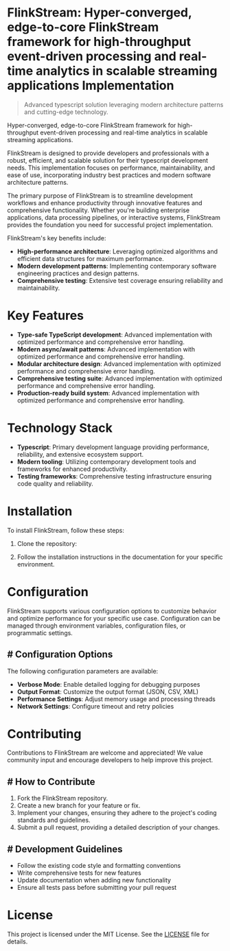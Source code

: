 <!-- fallback_FlinkStream_20251015201319_48025 -->

# FlinkStream: Hyper-converged, edge-to-core FlinkStream framework for high-throughput event-driven processing and real-time analytics in scalable streaming applications Implementation
> Advanced typescript solution leveraging modern architecture patterns and cutting-edge technology.

Hyper-converged, edge-to-core FlinkStream framework for high-throughput event-driven processing and real-time analytics in scalable streaming applications.

FlinkStream is designed to provide developers and professionals with a robust, efficient, and scalable solution for their typescript development needs. This implementation focuses on performance, maintainability, and ease of use, incorporating industry best practices and modern software architecture patterns.

The primary purpose of FlinkStream is to streamline development workflows and enhance productivity through innovative features and comprehensive functionality. Whether you're building enterprise applications, data processing pipelines, or interactive systems, FlinkStream provides the foundation you need for successful project implementation.

FlinkStream's key benefits include:

* **High-performance architecture**: Leveraging optimized algorithms and efficient data structures for maximum performance.
* **Modern development patterns**: Implementing contemporary software engineering practices and design patterns.
* **Comprehensive testing**: Extensive test coverage ensuring reliability and maintainability.

# Key Features

* **Type-safe TypeScript development**: Advanced implementation with optimized performance and comprehensive error handling.
* **Modern async/await patterns**: Advanced implementation with optimized performance and comprehensive error handling.
* **Modular architecture design**: Advanced implementation with optimized performance and comprehensive error handling.
* **Comprehensive testing suite**: Advanced implementation with optimized performance and comprehensive error handling.
* **Production-ready build system**: Advanced implementation with optimized performance and comprehensive error handling.

# Technology Stack

* **Typescript**: Primary development language providing performance, reliability, and extensive ecosystem support.
* **Modern tooling**: Utilizing contemporary development tools and frameworks for enhanced productivity.
* **Testing frameworks**: Comprehensive testing infrastructure ensuring code quality and reliability.

# Installation

To install FlinkStream, follow these steps:

1. Clone the repository:


2. Follow the installation instructions in the documentation for your specific environment.

# Configuration

FlinkStream supports various configuration options to customize behavior and optimize performance for your specific use case. Configuration can be managed through environment variables, configuration files, or programmatic settings.

## # Configuration Options

The following configuration parameters are available:

* **Verbose Mode**: Enable detailed logging for debugging purposes
* **Output Format**: Customize the output format (JSON, CSV, XML)
* **Performance Settings**: Adjust memory usage and processing threads
* **Network Settings**: Configure timeout and retry policies

# Contributing

Contributions to FlinkStream are welcome and appreciated! We value community input and encourage developers to help improve this project.

## # How to Contribute

1. Fork the FlinkStream repository.
2. Create a new branch for your feature or fix.
3. Implement your changes, ensuring they adhere to the project's coding standards and guidelines.
4. Submit a pull request, providing a detailed description of your changes.

## # Development Guidelines

* Follow the existing code style and formatting conventions
* Write comprehensive tests for new features
* Update documentation when adding new functionality
* Ensure all tests pass before submitting your pull request

# License

This project is licensed under the MIT License. See the [LICENSE](https://github.com/lisaantal/FlinkStream/blob/main/LICENSE) file for details.
